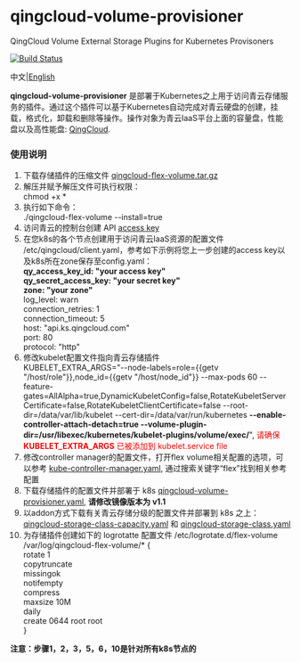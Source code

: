 # qingcloud-volume-provisioner
QingCloud Volume External Storage Plugins for Kubernetes Provisoners

[![Build Status](https://travis-ci.org/yunify/qingcloud-volume-provisioner.svg?branch=master)](https://travis-ci.org/yunify/qingcloud-volume-provisioner)

中文|[English](README.md)

**qingcloud-volume-provisioner** 是部署于Kubernetes之上用于访问青云存储服务的插件。通过这个插件可以基于Kubernetes自动完成对青云硬盘的创建，挂载，格式化，卸载和删除等操作。操作对象为青云IaaS平台上面的容量盘，性能盘以及高性能盘: [QingCloud](http://qingcloud.com).

### 使用说明
1. 下载存储插件的压缩文件 [qingcloud-flex-volume.tar.gz](https://pek3a.qingstor.com/k8s-qingcloud/k8s/qingcloud/volume/v1.1/qingcloud-flex-volume.tar.gz)  
1. 解压并赋予解压文件可执行权限：  
chmod +x *  
1. 执行如下命令：  
./qingcloud-flex-volume  --install=true  
1. 访问青云的控制台创建 API [access key](https://console.qingcloud.com/access_keys/)  
1. 在您k8s的各个节点创建用于访问青云IaaS资源的配置文件 /etc/qingcloud/client.yaml，参考如下示例将您上一步创建的access key以及k8s所在zone保存至config.yaml：  
**qy_access_key_id: "your access key"**  
**qy_secret_access_key: "your secret key"**  
**zone: "your zone"**   
log_level: warn  
connection_retries: 1  
connection_timeout: 5  
host: "api.ks.qingcloud.com"  
port: 80  
protocol: "http"  
1. 修改kubelet配置文件指向青云存储插件  
KUBELET_EXTRA_ARGS="--node-labels=role={{getv "/host/role"}},node_id={{getv "/host/node_id"}} --max-pods 60 --feature-gates=AllAlpha=true,DynamicKubeletConfig=false,RotateKubeletServerCertificate=false,RotateKubeletClientCertificate=false --root-dir=/data/var/lib/kubelet --cert-dir=/data/var/run/kubernetes **--enable-controller-attach-detach=true --volume-plugin-dir=/usr/libexec/kubernetes/kubelet-plugins/volume/exec/**", <font color=red>请确保 **KUBELET_EXTRA_ARGS** 已被添加到 kubelet.service file</font> 
1. 修改controller manager的配置文件，打开flex volume相关配置的选项，可以参考 [kube-controller-manager.yaml](https://github.com/QingCloudAppcenter/kubernetes/blob/master/k8s/manifests/kube-controller-manager.yaml
), 通过搜索关键字“flex”找到相关参考配置  
1. 下载存储插件的配置文件并部署于 k8s [qingcloud-volume-provisioner.yaml](https://github.com/QingCloudAppcenter/kubernetes/blob/master/k8s/manifests/qingcloud-volume-provisioner.yaml), **请修改镜像版本为 v1.1**  
1. 以addon方式下载有关青云存储分级的配置文件并部署到 k8s 之上： [qingcloud-storage-class-capacity.yaml](https://github.com/QingCloudAppcenter/kubernetes/blob/master/k8s/addons/qingcloud/qingcloud-storage-class-capacity.yaml) 和 [qingcloud-storage-class.yaml](https://github.com/QingCloudAppcenter/kubernetes/blob/master/k8s/addons/qingcloud/qingcloud-storage-class.yaml)  
1. 为存储插件创建如下的 logrotatte 配置文件 /etc/logrotate.d/flex-volume  
/var/log/qingcloud-flex-volume/* {  
    rotate 1  
    copytruncate  
    missingok  
    notifempty  
    compress  
    maxsize 10M  
    daily  
    create 0644 root root  
}

**注意：步骤1，2，3，5，6，10是针对所有k8s节点的**


